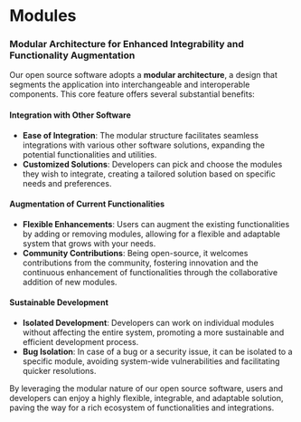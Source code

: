  # Modules

### Modular Architecture for Enhanced Integrability and Functionality Augmentation

Our open source software adopts a **modular architecture**, a design that segments the application into interchangeable and interoperable components. This core feature offers several substantial benefits:

#### **Integration with Other Software**
- **Ease of Integration**: The modular structure facilitates seamless integrations with various other software solutions, expanding the potential functionalities and utilities.
- **Customized Solutions**: Developers can pick and choose the modules they wish to integrate, creating a tailored solution based on specific needs and preferences.

#### **Augmentation of Current Functionalities**
- **Flexible Enhancements**: Users can augment the existing functionalities by adding or removing modules, allowing for a flexible and adaptable system that grows with your needs.
- **Community Contributions**: Being open-source, it welcomes contributions from the community, fostering innovation and the continuous enhancement of functionalities through the collaborative addition of new modules.

#### **Sustainable Development**
- **Isolated Development**: Developers can work on individual modules without affecting the entire system, promoting a more sustainable and efficient development process.
- **Bug Isolation**: In case of a bug or a security issue, it can be isolated to a specific module, avoiding system-wide vulnerabilities and facilitating quicker resolutions.

By leveraging the modular nature of our open source software, users and developers can enjoy a highly flexible, integrable, and adaptable solution, paving the way for a rich ecosystem of functionalities and integrations.
